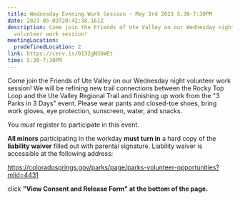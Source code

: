 ```yaml
---
title: Wednesday Evening Work Session - May 3rd 2023 5:30-7:30PM
date: 2023-05-03T20:42:38.161Z
description: Come join the Friends of Ute Valley on our Wednesday night
  volunteer work session!
meetingLocation:
  predefinedLocation: 2
link: https://cerv.is/0132gNSbWEt
time: 5:30-7:30PM
---
```


Come join the Friends of Ute Valley on our Wednesday night volunteer work session! We will be refining new trail connections between the Rocky Top Loop and the Ute Valley Regional Trail and finishing up work from the "3 Parks in 3 Days" event. Please wear pants and closed-toe shoes, bring work gloves, eye protection, sunscreen, water, and snacks.

You *must* register to participate in this event.

**All minors** participating in the workday **must turn in** a hard copy of the **liability waiver** filled out with parental signature. Liability waiver is accessible at the following address:

<https://coloradosprings.gov/parks/page/parks-volunteer-opportunities?mlid=4431>

click **"View Consent and Release Form" at the bottom of the page.**
